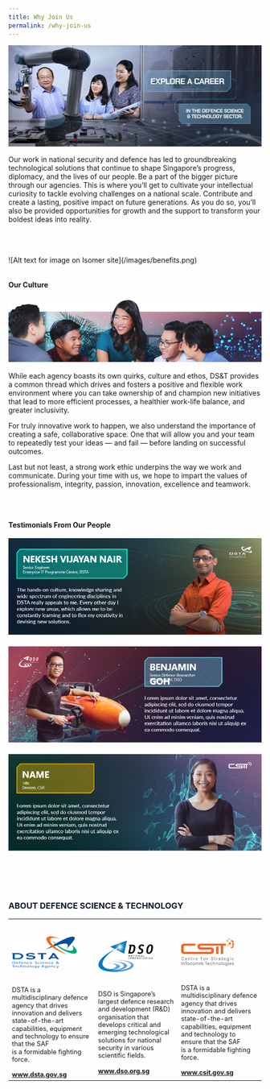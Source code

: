 ```yaml
---
title: Why Join Us
permalink: /why-join-us
---
```

![Alt text for image on Isomer site](/images/page-banner_whyjoinus.png)
<p style="margin-bottom:4rem;">Our work in national security and defence has led to groundbreaking technological solutions that continue to shape Singapore’s progress, diplomacy, and the lives of our people. Be a part of the bigger picture through our agencies. This is where you’ll  get to cultivate your intellectual curiosity to tackle evolving challenges on a national scale. Contribute and create a lasting, positive impact on future generations. As you do so, you’ll also be provided opportunities for growth and the support to transform your boldest ideas into reality.</p>
![Alt text for image on Isomer site](/images/benefits.png)

<h4 style="font-weight:bold;margin-top:2rem;">Our Culture</h4>
<img src="images/joinus-workculture.png"/>

<p style="margin-top:1rem;">While each agency boasts its own quirks, culture and ethos, DS&T provides a common thread which drives and fosters a positive and flexible work environment where you can take ownership of and champion new initiatives that lead to more efficient processes, a healthier work-life balance, and greater inclusivity. </p>
<p>
For truly innovative work to happen, we also understand the importance of creating a safe, collaborative space. One that will allow you and your team to repeatedly test your ideas — and fail — before landing on successful outcomes. 
</p>
<p>
Last but not least, a strong work ethic underpins the way we work and communicate. During your time 
with us, we hope to impart the values of professionalism, integrity, passion, innovation, excellence 
and teamwork. 
</p>
<h4 style="font-weight:bold;margin-top:4rem;">Testimonials From Our People</h4>
<img src="images/story-1.png" style="margin-bottom:1.25rem;"/>
<img src="images/story-2.png" style="margin-bottom:1.25rem;"/>
<img src="images/story-3.png" style=""/>

<h3 style="font-weight:bold;margin-top:6rem;color:#0C1926;">ABOUT DEFENCE SCIENCE & TECHNOLOGY</h3>
<table>
	<tr>
		<td>
			<img src="/images/dsta-logo.png" style="width:auto;margin:2rem 0 1.25rem 0;"/>
			<p style="font-size:0.8rem;line-height:1.2">DSTA is a multidisciplinary defence agency that drives innovation and delivers state-of-the-art capabilities, equipment and technology to ensure that the SAF is a formidable fighting force.</p>
			<a href="https://www.dsta.gov.sg/home" target="_blank" style="font-weight:bold;font-size:0.8rem;line-height:1.2">www.dsta.gov.sg</a>
		</td>
		<td>
			<img src="/images/dso-logo.png" style="width:auto;margin:2rem 0 1.25rem 0;"/>
			<p style="font-size:0.8rem;line-height:1.2">DSO is Singapore’s largest defence research and development (R&D) organisation that develops critical and emerging technological solutions for national security in various scientific fields. 
</p>
			<a href="https://www.dso.org.sg" target="_blank" style="font-weight:bold;font-size:0.8rem;line-height:1.2">www.dso.org.sg</a>
		</td>
		<td>
			<img src="/images/csit-logo.png" style="width:auto;margin:2rem 0 1.25rem 0;"/>
			<p style="font-size:0.8rem;line-height:1.2">DSTA is a multidisciplinary defence agency that drives innovation and delivers state-of-the-art capabilities, equipment and technology to ensure that the SAF is a formidable fighting force.</p>
			<a href="https://www.csit.gov.sg" target="_blank" style="font-weight:bold;font-size:0.8rem;line-height:1.2">www.csit.gov.sg</a>
		</td>
	</tr>
	</table>